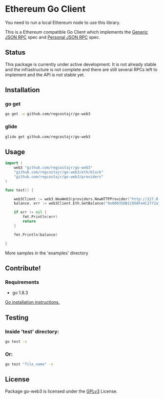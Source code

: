 # Ethereum Go Client

You need to run a local Ethereum node to use this library.

This is a Ethereum compatible Go Client
which implements the 
[Generic JSON RPC](https://github.com/ethereum/wiki/wiki/JSON-RPC) spec and 
[Personal JSON RPC](https://github.com/paritytech/parity/wiki/JSONRPC-personal-module) spec.

## Status

This package is currently under active development. It is not already stable and the infrastructure is not complete and there are still several RPCs left to implement and the API is not stable yet.

## Installation

### go get

```bash
go get -u github.com/regcostajr/go-web3
```

### glide

```bash
glide get github.com/regcostajr/go-web3
```

## Usage

```go
import (
	web3 "github.com/regcostajr/go-web3"
	"github.com/regcostajr/go-web3/eth/block"
	"github.com/regcostajr/go-web3/providers"
)

func test() {

	web3Client := web3.NewWeb3(providers.NewHTTPProvider("http://127.0.0.1:8545", 10))
	balance, err := web3Client.Eth.GetBalance("0x00035DB1C858Fe4C2772a779C6fEF0FdB850dE42", block.LATEST)

	if err != nil {
		fmt.Println(err)
		return
	}

	fmt.Println(balance)

}
```

More samples in the 'examples' directory

## Contribute!

### Requirements

* go 1.8.3

[Go installation instructions.](https://golang.org/doc/install)

## Testing

### Inside 'test' directory:
```bash
go test -v
```

### Or:
```bash
go test "file_name" -v
```

## License

Package go-web3 is licensed under the [GPLv3](https://www.gnu.org/licenses/gpl-3.0.en.html) License.
